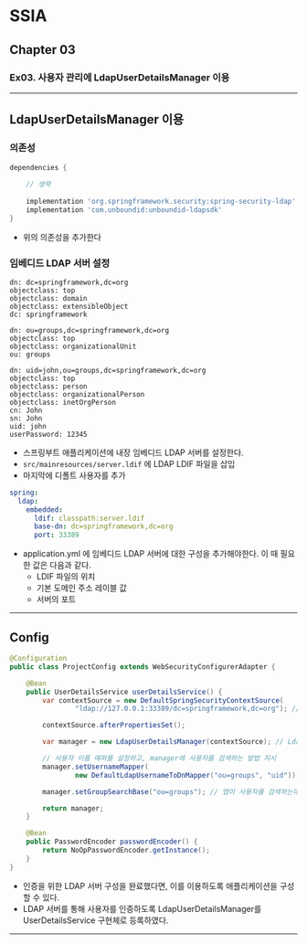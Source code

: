 # SSIA
## Chapter 03
### Ex03. 사용자 관리에 LdapUserDetailsManager 이용

---

## LdapUserDetailsManager 이용

### 의존성
```groovy
dependencies {
    
    // 생략
    
	implementation 'org.springframework.security:spring-security-ldap'
	implementation 'com.unboundid:unboundid-ldapsdk'
}
```
- 위의 의존성을 추가한다

### 임베디드 LDAP 서버 설정
```ldif
dn: dc=springframework,dc=org
objectclass: top
objectclass: domain
objectclass: extensibleObject
dc: springframework

dn: ou=groups,dc=springframework,dc=org
objectclass: top
objectclass: organizationalUnit
ou: groups

dn: uid=john,ou=groups,dc=springframework,dc=org
objectclass: top
objectclass: person
objectclass: organizationalPerson
objectclass: inetOrgPerson
cn: John
sn: John
uid: john
userPassword: 12345
```
- 스프링부트 애플리케이션에 내장 임베디드 LDAP 서버를 설정한다.
- `src/mainresources/server.ldif` 에 LDAP LDIF 파일을 삽입
- 마지막에 디폴트 사용자를 추가

```yaml
spring:
  ldap:
    embedded:
      ldif: classpath:server.ldif
      base-dn: dc=springframework,dc=org
      port: 33389

```
- application.yml 에 임베디드 LDAP 서버에 대한 구성을 추가해야한다. 이 때 필요한 값은 다음과 같다.
  - LDIF 파일의 위치
  - 기본 도메인 주소 레이블 값
  - 서버의 포트

---

## Config
```java
@Configuration
public class ProjectConfig extends WebSecurityConfigurerAdapter {

    @Bean
    public UserDetailsService userDetailsService() {
        var contextSource = new DefaultSpringSecurityContextSource(
                "ldap://127.0.0.1:33389/dc=springframework,dc=org"); // 컨텍스트 소스를 생성하여, LDAP 서버의 주소 지정

        contextSource.afterPropertiesSet();

        var manager = new LdapUserDetailsManager(contextSource); // LdapUserDetailsManager 인스턴스 생성

        // 사용자 이름 매퍼를 설정하고, manager에 사용자를 검색하는 방법 지시
        manager.setUsernameMapper(
                new DefaultLdapUsernameToDnMapper("ou=groups", "uid"));

        manager.setGroupSearchBase("ou=groups"); // 앱이 사용자를 검색하는데 필요한 그룹 검색 기준 설정

        return manager;
    }

    @Bean
    public PasswordEncoder passwordEncoder() {
        return NoOpPasswordEncoder.getInstance();
    }
}
```
- 인증을 위한 LDAP 서버 구성을 완료했다면, 이를 이용하도록 애플리케이션을 구성할 수 있다.
- LDAP 서버를 통해 사용자를 인증하도록 LdapUserDetailsManager를 UserDetailsService 구현체로 등록하였다.

---
